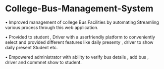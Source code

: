 # College-Bus-Management-System
• Improved management of college Bus Facilities by automating Streamling various process through this web application.

• Provided to student , Driver with a userfriendly platform to conveniently select and provided different features like daily
presenty , driver to show daily present Student etc.

• Empowered administrator with ability to verify bus details , add bus , driver and commnet show to student.
